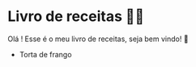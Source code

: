 # Livro de receitas :man_cook:

Olá ! Esse é o meu livro de receitas, seja bem vindo!  :wave:

- Torta de frango

